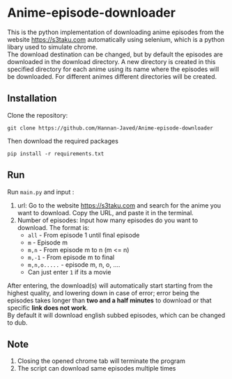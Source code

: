 # Anime-episode-downloader
This is the python implementation of downloading anime episodes from the website https://s3taku.com automatically using selenium, which is a python libary used to simulate chrome.<br>
The download destination can be changed, but by default the episodes are downloaded in the download directory. A new directory is created in this specified directory for each anime using its name where the episodes will be downloaded. For different animes different directories will be created.
## Installation
Clone the repository:
```
git clone https://github.com/Hannan-Javed/Anime-episode-downloader
```
Then download the required packages
```shell
pip install -r requirements.txt
```
## Run
Run `main.py` and input :
1. url: Go to the website https://s3taku.com and search for the anime you want to download. Copy the URL, and paste it in the terminal.
2. Number of episodes: Input how many episodes do you want to download. The format is:
    - `all` - From episode 1 until final episode
    - `m` - Episode m
    - `m,n` - From episode m to n (m <= n)
    - `m,-1` - From episode m to final
    - `m,n,o.....` - episode m, n, o, ....
    - Can just enter `1` if its a movie

After entering, the download(s) will automatically start starting from the highest quality, and lowering down in case of error; error being the episodes takes longer than **two and a half minutes** to download or that specific **link does not work**.<br>
By default it will download english subbed episodes, which can be changed to dub.
## Note
1. Closing the opened chrome tab will terminate the program
2. The script can download same episodes multiple times
